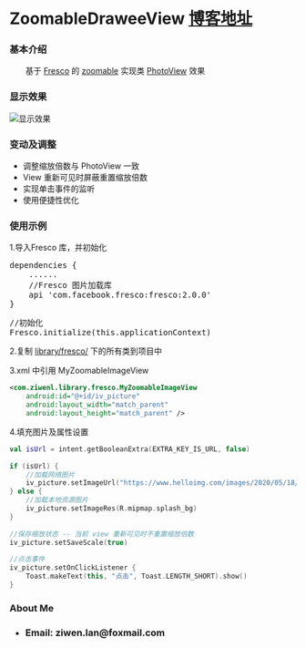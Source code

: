 # ZoomableDraweeView <a href="https://blog.csdn.net/lzw398756924/article/details/106275575" rel="nofollow">博客地址</a>
<h3 >基本介绍</h3>
<p>　　基于 <a href="https://github.com/facebook/fresco" rel="nofollow">Fresco</a> 的 <a href="https://github.com/facebook/fresco/tree/master/samples/zoomable/src/main/java/com/facebook/samples/zoomable" rel="nofollow">zoomable</a> 实现类 <a href="https://github.com/chrisbanes/PhotoView" rel="nofollow">PhotoView</a> 效果 </p>
<h3>显示效果</h3>
<img  src="https://imgconvert.csdnimg.cn/aHR0cHM6Ly93d3cuaGVsbG9pbWcuY29tL2ltYWdlcy8yMDIwLzA1LzIyLzVlYzc0YTEwMDEzYTZfNWVjNzRjMzllMDViYTcxZDc5N2FhN2EyOTFlMDUuZ2lm?raw=true" alt="显示效果" />

<h3>变动及调整</h3>
<ul>
<li>
调整缩放倍数与 PhotoView 一致
</li>
<li>
View 重新可见时屏蔽重置缩放倍数
</li>
<li>
实现单击事件的监听
</li>
<li>
使用便捷性优化
</li>
</ul>

<h3>使用示例</h3>
1.导入Fresco 库，并初始化
<pre>
dependencies {
    ......
    //Fresco 图片加载库
    api 'com.facebook.fresco:fresco:2.0.0'
}
</pre>
<pre>
//初始化
Fresco.initialize(this.applicationContext)
</pre>

2.复制 <a href="https://github.com/ziwenL/ZoomableDraweeView/tree/master/library/src/main/java/com/ziwenl/library/fresco"  rel="nofollow">library/fresco/</a> 下的所有类到项目中

3.xml 中引用 MyZoomableImageView
```xml
<com.ziwenl.library.fresco.MyZoomableImageView
    android:id="@+id/iv_picture"
    android:layout_width="match_parent"
    android:layout_height="match_parent" />
```

4.填充图片及属性设置
```kotlin
val isUrl = intent.getBooleanExtra(EXTRA_KEY_IS_URL, false)
 
if (isUrl) {
    //加载网络图片
    iv_picture.setImageUrl("https://www.helloimg.com/images/2020/05/18/splash_bgb5d0ea1e3c8a4cc8.jpg")
} else {
    //加载本地资源图片
    iv_picture.setImageRes(R.mipmap.splash_bg)
}
 
//保存缩放状态 -- 当前 view 重新可见时不重置缩放倍数
iv_picture.setSaveScale(true)
 
//点击事件
iv_picture.setOnClickListener {
    Toast.makeText(this, "点击", Toast.LENGTH_SHORT).show()
}
```

<h3>About Me<h3>
<ul>
<li>
<p>Email: ziwen.lan@foxmail.com</p>
</li>
</ul>

